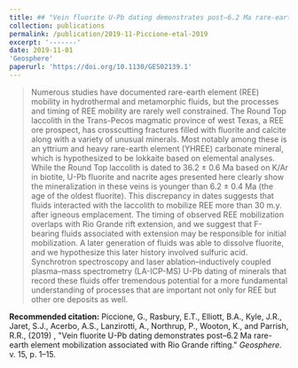 ```yaml
---
title: ## "Vein fluorite U-Pb dating demonstrates post–6.2 Ma rare-earth element mobilization associated with Rio Grande rifting"
collection: publications
permalink: /publication/2019-11-Piccione-etal-2019
excerpt: '-------'
date: 2019-11-01
'Geosphere'
paperurl: 'https://doi.org/10.1130/GES02139.1'
---
```

>Numerous studies have documented rare-earth element (REE) mobility in hydrothermal and metamorphic fluids, but the processes and timing of REE mobility are rarely well constrained. The Round Top laccolith in the Trans-Pecos magmatic province of west Texas, a REE ore prospect, has crosscutting fractures filled with fluorite and calcite along with a variety of unusual minerals. Most notably among these is an yttrium and heavy rare-earth element (YHREE) carbonate mineral, which is hypothesized to be lokkaite based on elemental analyses. While the Round Top laccolith is dated to 36.2 ± 0.6 Ma based on K/Ar in biotite, U-Pb fluorite and nacrite ages presented here clearly show the mineralization in these veins is younger than 6.2 ± 0.4 Ma (the age of the oldest fluorite). This discrepancy in dates suggests that fluids interacted with the laccolith to mobilize REE more than 30 m.y. after igneous emplacement. The timing of observed REE mobilization overlaps with Rio Grande rift extension, and we suggest that F-bearing fluids associated with extension may be responsible for initial mobilization. A later generation of fluids was able to dissolve fluorite, and we hypothesize this later history involved sulfuric acid. Synchrotron spectroscopy and laser ablation–inductively coupled plasma–mass spectrometry (LA-ICP-MS) U-Pb dating of minerals that record these fluids offer tremendous potential for a more fundamental understanding of processes that are important not only for REE but other ore deposits as well.

__Recommended citation:__ Piccione, G., Rasbury, E.T., Elliott, B.A., Kyle, J.R., Jaret, S.J., Acerbo, A.S., Lanzirotti, A.,
Northrup, P., Wooton, K., and Parrish, R.R., (2019) , "Vein fluorite U-Pb dating demonstrates post–6.2 Ma rare-earth element mobilization associated with Rio Grande rifting." <i> Geosphere</i>.  v. 15, p. 1–15.
